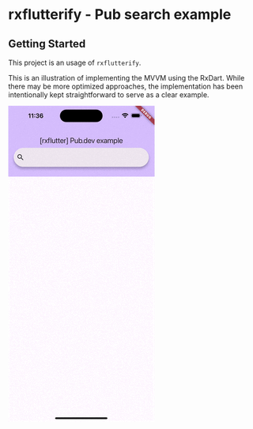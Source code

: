 # rxflutterify - Pub search example

## Getting Started

This project is an usage of `rxflutterify`.

This is an illustration of implementing the MVVM using the RxDart.
While there may be more optimized approaches, the implementation has been intentionally kept straightforward to serve as a clear example.

![counter example](../_preview/rxflutterify_pub.gif)